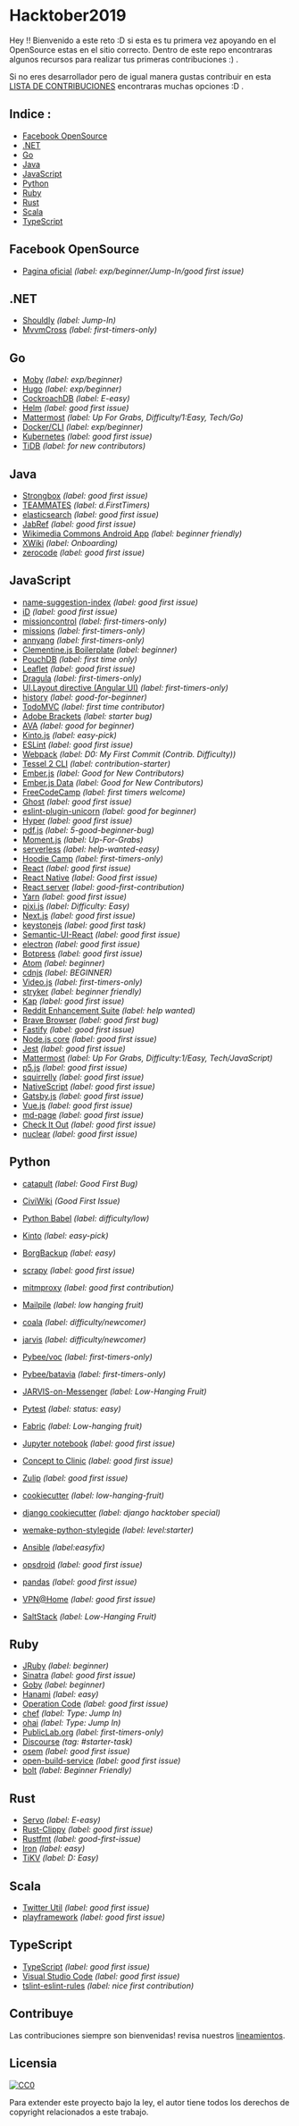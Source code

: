 # Hacktober2019

Hey !! Bienvenido a este reto :D si esta es tu primera vez apoyando en el OpenSource estas en el sitio correcto. Dentro de este repo encontraras algunos recursos para realizar tus primeras contribuciones :) .


Si no eres desarrollador pero de igual manera gustas contribuir en esta [LISTA DE CONTRIBUCIONES](https://github.com/szabgab/awesome-for-non-programmers) encontraras muchas opciones :D .


## Indice :

- [Facebook OpenSource](#FacebookOpenSource)
- [.NET](#net)
- [Go](#go)
- [Java](#java)
- [JavaScript](#javascript)
- [Python](#python)
- [Ruby](#ruby)
- [Rust](#rust)
- [Scala](#scala)
- [TypeScript](#typescript)

## Facebook OpenSource
- [Pagina oficial](https://opensource.facebook.com/) _(label: exp/beginner/Jump-In/good first issue)_ 

## .NET

- [Shouldly](https://github.com/shouldly/shouldly/labels/Jump-In) _(label: Jump-In)_ 
- [MvvmCross](https://github.com/MvvmCross/MvvmCross/labels/first-timers-only) _(label: first-timers-only)_ 


## Go

- [Moby](https://github.com/moby/moby/labels/exp%2Fbeginner) _(label: exp/beginner)_ 
- [Hugo](https://github.com/spf13/hugo/labels/exp%2Fbeginner) _(label: exp/beginner)_ 
- [CockroachDB](https://github.com/cockroachdb/cockroach/labels/E-easy) _(label: E-easy)_ 
- [Helm](https://github.com/kubernetes/helm/labels/good%20first%20issue) _(label: good first issue)_ 
- [Mattermost](https://github.com/mattermost/mattermost-server/issues?utf8=%E2%9C%93&q=is%3Aopen+label%3A%22Up+For+Grabs%22+label%3A%22Difficulty%2F1%3AEasy%22+label%3A%22Tech%2FGo%22+) _(label: Up For Grabs, Difficulty/1:Easy, Tech/Go)_ 
- [Docker/CLI](https://github.com/docker/cli/labels/exp%2Fbeginner) _(label: exp/beginner)_ 
- [Kubernetes](https://github.com/kubernetes/kubernetes/labels/good%20first%20issue) _(label: good first issue)_ 
- [TiDB](https://github.com/pingcap/tidb/labels/for%20new%20contributors) _(label: for new contributors)_ 

## Java

- [Strongbox](https://github.com/strongbox/strongbox/labels/good%20first%20issue) _(label: good first issue)_ 
- [TEAMMATES](https://github.com/TEAMMATES/teammates/labels/d.FirstTimers) _(label: d.FirstTimers)_ 
- [elasticsearch](https://github.com/elastic/elasticsearch/labels/good%20first%20issue) _(label: good first issue)_ 
- [JabRef](https://github.com/JabRef/jabref/labels/good%20first%20issue) _(label: good first issue)_ 
- [Wikimedia Commons Android App](https://github.com/commons-app/apps-android-commons/labels/beginner%20friendly) _(label: beginner friendly)_ 
- [XWiki](https://jira.xwiki.org/issues/?jql=labels%20%3D%20Onboarding) _(label: Onboarding)_ 
- [zerocode](https://github.com/authorjapps/zerocode/labels/good%20first%20issue) _(label: good first issue)_ 

## JavaScript

- [name-suggestion-index](https://github.com/osmlab/name-suggestion-index/labels/good%20first%20issue) _(label: good first issue)_ 
- [iD](https://github.com/openstreetmap/iD/labels/good%20first%20issue) _(label: good first issue)_ 
- [missioncontrol](https://github.com/davfoundation/missioncontrol/labels/first-timers-only) _(label: first-timers-only)_ 
- [missions](https://github.com/davfoundation/missions/labels/first-timers-only) _(label: first-timers-only)_ 
- [annyang](https://github.com/TalAter/annyang/labels/first-timers-only) _(label: first-timers-only)_ 
- [Clementine.js Boilerplate](https://github.com/johnstonbl01/clementinejs/labels/beginner) _(label: beginner)_ 
- [PouchDB](https://github.com/pouchdb/pouchdb/labels/first%20timers%20only) _(label: first time only)_ 
- [Leaflet](https://github.com/Leaflet/Leaflet/labels/good%20first%20issue) _(label: good first issue)_ 
- [Dragula](https://github.com/bevacqua/dragula/labels/first-timers-only) _(label: first-timers-only)_ 
- [UI.Layout directive (Angular UI)](https://github.com/angular-ui/ui-layout/labels/first-timers-only) _(label: first-timers-only)_ 
- [history](https://github.com/rackt/history/labels/good-for-beginner) _(label: good-for-beginner)_ 
- [TodoMVC](https://github.com/tastejs/todomvc/labels/first%20time%20contributor) _(label: first time contributor)_
- [Adobe Brackets](https://github.com/adobe/brackets/issues?q=is%3Aopen+is%3Aissue+label%3A%22starter+bug%22) _(label: starter bug)_ 
- [AVA](https://github.com/sindresorhus/ava/labels/good%20for%20beginner) _(label: good for beginner)_ 
- [Kinto.js](https://github.com/Kinto/kinto.js/labels/easy-pick) _(label: easy-pick)_ 
- [ESLint](https://github.com/eslint/eslint/labels/good%20first%20issue) _(label: good first issue)_
- [Webpack](https://github.com/webpack/webpack/labels/D0%3A%20My%20First%20Commit%20%28Contrib.%20Difficulty%29) _(label: D0: My First Commit (Contrib. Difficulty))_ 
- [Tessel 2 CLI](https://github.com/tessel/t2-cli/labels/contribution-starter) _(label: contribution-starter)_ 
- [Ember.js](https://github.com/emberjs/ember.js/labels/Good%20for%20New%20Contributors) _(label: Good for New Contributors)_ 
- [Ember.js Data](https://github.com/emberjs/data/labels/Good%20for%20New%20Contributors) _(label: Good for New Contributors)_ 
- [FreeCodeCamp](https://github.com/freeCodeCamp/freeCodeCamp/labels/first%20timers%20welcome) _(label: first timers welcome)_ 
- [Ghost](https://github.com/TryGhost/Ghost/labels/good%20first%20issue) _(label: good first issue)_ 
- [eslint-plugin-unicorn](https://github.com/sindresorhus/eslint-plugin-unicorn/labels/good%20for%20beginner) _(label: good for beginner)_ 
- [Hyper](https://github.com/zeit/hyper/labels/good%20first%20issue) _(label: good first issue)_ 
- [pdf.js](https://github.com/mozilla/pdf.js/labels/5-good-beginner-bug) _(label: 5-good-beginner-bug)_ 
- [Moment.js](https://github.com/moment/moment/labels/Up-For-Grabs) _(label: Up-For-Grabs)_ 
- [serverless](https://github.com/serverless/serverless/labels/help-wanted-easy) _(label: help-wanted-easy)_ 
- [Hoodie Camp](https://github.com/hoodiehq/camp/labels/first-timers-only) _(label: first-timers-only)_ 
- [React](https://github.com/facebook/react/labels/good%20first%20issue) _(label: good first issue)_ 
- [React Native](https://github.com/facebook/react-native/labels/Good%20first%20issue) _(label: Good first issue)_ 
- [React server](https://github.com/redfin/react-server/labels/good%20first%20contribution) _(label: good-first-contribution)_ 
- [Yarn](https://github.com/yarnpkg/yarn/labels/good%20first%20issue) _(label: good first issue)_ 
- [pixi.js](https://github.com/pixijs/pixi.js/labels/Difficulty%3A%20Easy) _(label: Difficulty: Easy)_ 
- [Next.js](https://github.com/zeit/next.js/labels/good%20first%20issue) _(label: good first issue)_ 
- [keystonejs](https://github.com/keystonejs/keystone/labels/good%20first%20task) _(label: good first task)_ 
- [Semantic-UI-React](https://github.com/Semantic-Org/Semantic-UI-React/labels/good%20first%20issue) _(label: good first issue)_ 
- [electron](https://github.com/electron/electron/labels/good%20first%20issue) _(label: good first issue)_ 
- [Botpress](https://github.com/botpress/botpress/labels/good%20first%20issue) _(label: good first issue)_ 
- [Atom](https://github.com/atom/atom/labels/beginner) _(label: beginner)_ 
- [cdnjs](https://github.com/cdnjs/cdnjs/labels/BEGINNER) _(label: BEGINNER)_ 
- [Video.js](https://github.com/videojs/video.js/labels/first-timers-only) _(label: first-timers-only)_ 
- [stryker](https://github.com/stryker-mutator/stryker/labels/beginner%20friendly) _(label: beginner friendly)_ 
- [Kap](https://github.com/wulkano/kap/labels/good%20first%20issue) _(label: good first issue)_ 
- [Reddit Enhancement Suite](https://github.com/honestbleeps/Reddit-Enhancement-Suite/labels/help%20wanted) _(label: help wanted)_ 
- [Brave Browser](https://github.com/brave/brave-browser/labels/good%20first%20bug) _(label: good first bug)_ 
- [Fastify](https://github.com/fastify/fastify/labels/good%20first%20issue) _(label: good first issue)_ 
- [Node.js core](https://github.com/nodejs/node/labels/good%20first%20issue) _(label: good first issue)_ 
- [Jest](https://github.com/facebook/jest/labels/good%20first%20issue) _(label: good first issue)_ 
- [Mattermost](https://github.com/mattermost/mattermost-server/issues?utf8=%E2%9C%93&q=is%3Aopen+label%3A%22Up+For+Grabs%22+label%3A%22Difficulty%2F1%3AEasy%22+label%3A%22Tech%2FJavaScript%22+) _(label: Up For Grabs, Difficulty:1/Easy, Tech/JavaScript)_ 
- [p5.js](https://github.com/processing/p5.js/labels/good%20first%20issue) _(label: good first issue)_ 
- [squirrelly](https://github.com/nebrelbug/squirrelly/labels/good%20first%20issue) _(label: good first issue)_ 
- [NativeScript](https://github.com/NativeScript/NativeScript/labels/good%20first%20issue) _(label: good first issue)_ 
- [Gatsby.js](https://github.com/gatsbyjs/gatsby/labels/good%20first%20issue) _(label: good first issue)_ 
- [Vue.js](https://github.com/vuejs/vue/labels/good%20first%20issue) _(label: good first issue)_ 
- [md-page](https://github.com/oscarmorrison/md-page/labels/good%20first%20issue) _(label: good first issue)_ 
- [Check It Out](https://github.com/jwu910/check-it-out/labels/good%20first%20issue) _(label: good first issue)_ 
- [nuclear](https://github.com/nukeop/nuclear/labels/good%20first%20issue) _(label: good first issue)_ 

## Python

- [catapult](https://github.com/catapult-project/catapult/labels/Good%20First%20Bug) _(label: Good First Bug)_ 
- [CiviWiki](https://github.com/CiviWiki/OpenCiviWiki/labels/good%20first%20issue) _(Good First Issue)_ 
- [Python Babel](https://github.com/python-babel/babel/labels/difficulty%2Flow) _(label: difficulty/low)_ 
- [Kinto](https://github.com/Kinto/kinto/labels/easy-pick) _(label: easy-pick)_ 
- [BorgBackup](https://github.com/borgbackup/borg/labels/easy) _(label: easy)_ 
- [scrapy](https://github.com/scrapy/scrapy/labels/good%20first%20issue) _(label: good first issue)_ 
- [mitmproxy](https://github.com/mitmproxy/mitmproxy/labels/good-first-contribution) _(label: good first contribution)_ 
- [Mailpile](https://github.com/mailpile/Mailpile/labels/Low%20Hanging%20Fruit) _(label: low hanging fruit)_ 

- [coala](https://github.com/issues?utf8=✓&q=is%3Aopen+is%3Aissue+user%3Acoala+label%3Adifficulty%2Fnewcomer++no%3Aassignee) _(label: difficulty/newcomer)_ 
- [jarvis](https://github.com/sukeesh/Jarvis/labels/difficulty%2Fnewcomer) _(label: difficulty/newcomer)_ 
- [Pybee/voc](https://github.com/pybee/voc/labels/first-timers-only) _(label: first-timers-only)_ 
- [Pybee/batavia](https://github.com/pybee/batavia/labels/first-timers-only) _(label: first-timers-only)_ 
- [JARVIS-on-Messenger](https://github.com/swapagarwal/JARVIS-on-Messenger/labels/Low-Hanging%20Fruit) _(label: Low-Hanging Fruit)_ 
- [Pytest](https://github.com/pytest-dev/pytest/labels/status%3A%20easy) _(label: status: easy)_ 
- [Fabric](https://github.com/fabric/fabric/labels/Low-hanging%20fruit) _(label: Low-hanging fruit)_ 
- [Jupyter notebook](https://github.com/jupyter/notebook/labels/good%20first%20issue) _(label: good first issue)_ 
- [Concept to Clinic](https://github.com/concept-to-clinic/concept-to-clinic/labels/good%20first%20issue) _(label: good first issue)_
- [Zulip](https://github.com/zulip/zulip/labels/good%20first%20issue) _(label: good first issue)_ 
- [cookiecutter](https://github.com/audreyr/cookiecutter/labels/low-hanging-fruit) _(label: low-hanging-fruit)_ 
- [django cookiecutter](https://github.com/pydanny/cookiecutter-django/labels/hacktoberfest) _(label: django hacktober special)_ 
- [wemake-python-stylegide](https://github.com/wemake-services/wemake-python-styleguide/labels/level%3Astarter) _(label: level:starter)_ 
- [Ansible](https://github.com/ansible/ansible/labels/easyfix) _(label:easyfix)_ 
- [opsdroid](https://github.com/opsdroid/opsdroid/labels/good%20first%20issue) _(label: good first issue)_ 
- [pandas](https://github.com/pandas-dev/pandas/labels/good%20first%20issue) _(label: good first issue)_ 
- [VPN@Home](https://github.com/ezaquarii/vpn-at-home/labels/good%20first%20issue) _(label: good first issue)_ 
- [SaltStack](https://github.com/saltstack/salt/labels/Low-Hanging%20Fruit) _(label: Low-Hanging Fruit)_ 

## Ruby

- [JRuby](https://github.com/jruby/jruby/labels/beginner) _(label: beginner)_ 
- [Sinatra](https://github.com/sinatra/sinatra/labels/good%20first%20issue) _(label: good first issue)_ 
- [Goby](https://github.com/nskins/goby) _(label: beginner)_
- [Hanami](https://github.com/hanami/hanami/labels/easy) _(label: easy)_ 
- [Operation Code](https://github.com/OperationCode/operationcode_backend/labels/good%20first%20issue) _(label: good first issue)_ 
- [chef](https://github.com/chef/chef/labels/Type%3A%20Jump%20In) _(label: Type: Jump In)_ 
- [ohai](https://github.com/chef/ohai/labels/Type%3A%20Jump%20In) _(label: Type: Jump In)_ 
- [PublicLab.org](https://github.com/publiclab/plots2/labels/first-timers-only) _(label: first-timers-only)_ 
- [Discourse](https://meta.discourse.org/tags/starter-task) _(tag: #starter-task)_ 
- [osem](https://github.com/openSUSE/osem/labels/good%20first%20issue) _(label: good first issue)_ 
- [open-build-service](https://github.com/openSUSE/open-build-service/labels/good%20first%20issue%20%3A1st_place_medal%3A) _(label: good first issue)_ 
- [bolt](https://github.com/puppetlabs/bolt/labels/Beginner%20Friendly) _(label: Beginner Friendly)_ 

## Rust

- [Servo](https://github.com/servo/servo/labels/E-easy) _(label: E-easy)_ 
- [Rust-Clippy](https://github.com/rust-lang-nursery/rust-clippy/labels/good%20first%20issue) _(label: good first issue)_  
- [Rustfmt](https://github.com/rust-lang-nursery/rustfmt/labels/good-first-issue) _(label: good-first-issue)_ 
- [Iron](https://github.com/iron/iron/labels/easy) _(label: easy)_
- [TiKV](https://github.com/tikv/tikv/labels/D%3A%20Easy) _(label: D: Easy)_ 
## Scala

- [Twitter Util](https://github.com/twitter/util/labels/good%20first%20issue) _(label: good first issue)_ 
- [playframework](https://github.com/playframework/playframework/labels/good%20first%20issue) _(label: good first issue)_ 
## TypeScript

- [TypeScript](https://github.com/Microsoft/TypeScript/labels/good%20first%20issue) _(label: good first issue)_ 
- [Visual Studio Code](https://github.com/Microsoft/vscode/labels/good%20first%20issue) _(label: good first issue)_ 
- [tslint-eslint-rules](https://github.com/buzinas/tslint-eslint-rules/labels/nice%20first%20contribution) _(label: nice first contribution)_ 

## Contribuye

Las contribuciones siempre son bienvenidas! revisa nuestros [lineamientos](CONTRIBUTING.md).

## Licensia

[![CC0](http://i.creativecommons.org/p/zero/1.0/88x31.png)](http://creativecommons.org/publicdomain/zero/1.0/)

Para extender este proyecto bajo la ley, el autor tiene todos los derechos de copyright relacionados a este trabajo.
